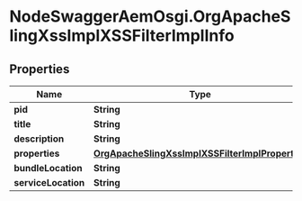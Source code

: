 # NodeSwaggerAemOsgi.OrgApacheSlingXssImplXSSFilterImplInfo

## Properties
Name | Type | Description | Notes
------------ | ------------- | ------------- | -------------
**pid** | **String** |  | [optional] 
**title** | **String** |  | [optional] 
**description** | **String** |  | [optional] 
**properties** | [**OrgApacheSlingXssImplXSSFilterImplProperties**](OrgApacheSlingXssImplXSSFilterImplProperties.md) |  | [optional] 
**bundleLocation** | **String** |  | [optional] 
**serviceLocation** | **String** |  | [optional] 


